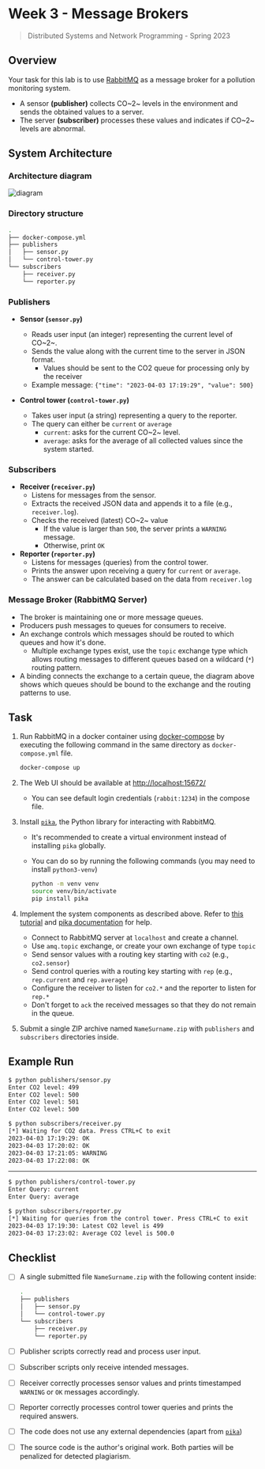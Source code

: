 # Week 3 - Message Brokers

> Distributed Systems and Network Programming - Spring 2023

## Overview

Your task for this lab is to use [RabbitMQ](https://rabbitmq.com/) as a message broker for a pollution monitoring system.

- A sensor **(publisher)** collects CO~2~ levels in the environment and sends the obtained values to a server.
- The server **(subscriber)** processes these values and indicates if CO~2~ levels are abnormal.

## System Architecture

### **Architecture diagram**

![diagram](https://user-images.githubusercontent.com/40727318/229937239-2c27b9f4-e484-4eb9-b174-768ed8102b75.svg)

### **Directory structure**

```bash
.
├── docker-compose.yml
├── publishers
│   ├── sensor.py
│   └── control-tower.py
└── subscribers
    ├── receiver.py
    └── reporter.py
```

### **Publishers**

- **Sensor (`sensor.py`)**
  - Reads user input (an integer) representing the current level of CO~2~.
  - Sends the value along with the current time to the server in JSON format.
    - Values should be sent to the CO2 queue for processing only by the receiver
  - Example message: `{"time": "2023-04-03 17:19:29", "value": 500}`

- **Control tower (`control-tower.py`)**
  - Takes user input (a string) representing a query to the reporter.
  - The query can either be `current` or `average`
    - `current`: asks for the current CO~2~ level.
    - `average`: asks for the average of all collected values since the system started.

### **Subscribers**

- **Receiver (`receiver.py`)**
  - Listens for messages from the sensor.
  - Extracts the received JSON data and appends it to a file (e.g., `receiver.log`).
  - Checks the received (latest) CO~2~ value
    - If the value is larger than `500`, the server prints a `WARNING` message.
    - Otherwise, print `OK`
- **Reporter (`reporter.py`)**
  - Listens for messages (queries) from the control tower.
  - Prints the answer upon receiving a query for `current` or `average`.
  - The answer can be calculated based on the data from `receiver.log`

### Message Broker (RabbitMQ Server)

- The broker is maintaining one or more message queues.
- Producers push messages to queues for consumers to receive.
- An exchange controls which messages should be routed to which queues and how it's done.
  - Multiple exchange types exist, use the `topic` exchange type which allows routing messages to different queues based on a wildcard (`*`) routing pattern.
- A binding connects the exchange to a certain queue, the diagram above shows which queues should be bound to the exchange and the routing patterns to use.

## Task

1. Run RabbitMQ in a docker container using [docker-compose](https://docs.docker.com/compose/install/) by executing the following command in the same directory as `docker-compose.yml` file.

   ```bash
   docker-compose up
   ```

2. The Web UI should be available at <http://localhost:15672/>
   - You can see default login credentials (`rabbit:1234`) in the compose file.
3. Install [`pika`](https://pypi.org/project/pika/), the Python library for interacting with RabbitMQ.
   - It's recommended to create a virtual environment instead of installing `pika` globally.
   - You can do so by running the following commands (you may need to install `python3-venv`)

     ```bash
     python -m venv venv
     source venv/bin/activate
     pip install pika
     ```

4. Implement the system components as described above. Refer to [this tutorial](https://www.rabbitmq.com/tutorials/tutorial-three-python.html) and [pika documentation](https://pika.readthedocs.io/en/stable/index.html) for help.
   - Connect to RabbitMQ server at `localhost` and create a channel.
   - Use `amq.topic` exchange, or create your own exchange of type `topic`
   - Send sensor values with a routing key starting with `co2` (e.g., `co2.sensor`)
   - Send control queries with a routing key starting with `rep` (e.g., `rep.current` and `rep.average`)
   - Configure the receiver to listen for `co2.*` and the reporter to listen for `rep.*`
   - Don't forget to `ack` the received messages so that they do not remain in the queue.
5. Submit a single ZIP archive named `NameSurname.zip` with `publishers` and `subscribers` directories inside.

## Example Run

```bash
$ python publishers/sensor.py
Enter CO2 level: 499
Enter CO2 level: 500
Enter CO2 level: 501
Enter CO2 level: 500
```

```bash
$ python subscribers/receiver.py
[*] Waiting for CO2 data. Press CTRL+C to exit
2023-04-03 17:19:29: OK
2023-04-03 17:20:02: OK
2023-04-03 17:21:05: WARNING
2023-04-03 17:22:08: OK
```

---

```bash
$ python publishers/control-tower.py
Enter Query: current
Enter Query: average
```

```bash
$ python subscribers/reporter.py
[*] Waiting for queries from the control tower. Press CTRL+C to exit
2023-04-03 17:19:30: Latest CO2 level is 499
2023-04-03 17:23:02: Average CO2 level is 500.0
```

## Checklist

- [ ] A single submitted file `NameSurname.zip` with the following content inside:

  ```bash
  .
  ├── publishers
  │   ├── sensor.py
  │   └── control-tower.py
  └── subscribers
      ├── receiver.py
      └── reporter.py
  ```

- [ ] Publisher scripts correctly read and process user input.
- [ ] Subscriber scripts only receive intended messages.
- [ ] Receiver correctly processes sensor values and prints timestamped `WARNING` or `OK` messages accordingly.
- [ ] Reporter correctly processes control tower queries and prints the required answers.
- [ ] The code does not use any external dependencies (apart from  [`pika`](https://pypi.org/project/pika/))
- [ ] The source code is the author's original work. Both parties will be penalized for detected plagiarism.
